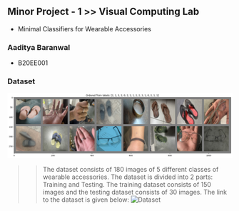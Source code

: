 ## Minor Project - 1  >> Visual Computing Lab 

* Minimal Classifiers for Wearable  Accessories

### Aaditya Baranwal

* B20EE001

### Dataset

![Image](assets/TrainImg.png)

>> The dataset consists of 180 images of 5 different classes of wearable accessories. The dataset is divided into 2 parts: Training and Testing. The training dataset consists of 150 images and the testing dataset consists of 30 images. The link to the dataset is given below:
![Dataset](https://www.google.com)
